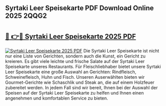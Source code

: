 ## Syrtaki Leer Speisekarte PDF Download Online 2025 2QQG2

# <h2><a href="http://gccl59.nevu.top/?p=Syrtaki+Leer+Speisekarte">🔗 👉🔴 Syrtaki Leer Speisekarte 2025 PDF</a></h2>

[![Syrtaki Leer Speisekarte 2025 PDF](https://i.imgur.com/dBaPXMq.png)](http://gccl59.nevu.top/?p=Syrtaki+Leer+Speisekarte)
Die Syrtaki Leer Speisekarte ist nicht nur eine Liste von Gerichten, sondern auch die Kunst, ein Gericht zu kreieren. Es gibt viele leichte und frische Salate auf der Syrtaki Leer Speisekarte unseres Restaurants. Für Fleischliebhaber bietet unsere Syrtaki Leer Speisekarte eine große Auswahl an Gerichten: Rindfleisch, Schweinefleisch, Huhn und Fisch. Unseren Auserwählten bieten wir Gourmet-Gerichte wie Schaschlik und Steak an, die auf einem Holzfeuer zubereitet werden. In jedem Fall sind wir bereit, Ihnen bei der Auswahl der Speisen auf der Syrtaki Leer Speisekarte zu helfen und Ihnen einen angenehmen und komfortablen Service zu bieten.
